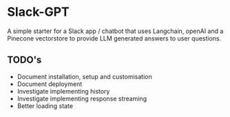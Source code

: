 # Slack-GPT

A simple starter for a Slack app / chatbot that uses Langchain, openAI and a Pinecone vectorstore to provide LLM generated answers to user questions.

## TODO's

- Document installation, setup and customisation
- Document deployment
- Investigate implementing history
- Investigate implementing response streaming
- Better loading state

